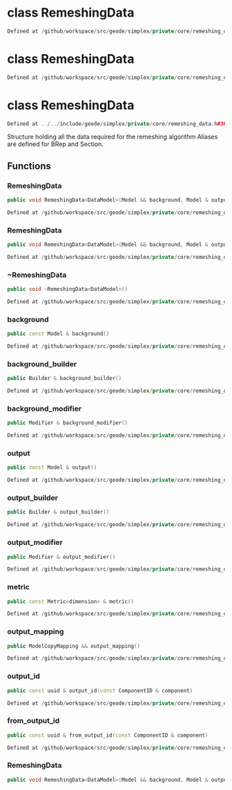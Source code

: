 # class RemeshingData

```cpp
Defined at /github/workspace/src/geode/simplex/private/core/remeshing_data.cpp#289
```

# class RemeshingData

```cpp
Defined at /github/workspace/src/geode/simplex/private/core/remeshing_data.cpp#290
```

# class RemeshingData

```cpp
Defined at ../../include/geode/simplex/private/core/remeshing_data.h#30
```

 Structure holding all the data required for the remeshing algorithm Aliases are defined for BRep and Section.



## Functions

### RemeshingData

```cpp
public void RemeshingData<DataModel>(Model && background, Model & output, const Metric<dimension> & metric)
```

```cpp
Defined at /github/workspace/src/geode/simplex/private/core/remeshing_data.cpp#204
```

### RemeshingData

```cpp
public void RemeshingData<DataModel>(Model && background, Model & output, const Metric<dimension> & metric, const absl::flat_hash_map<ComponentType, std::vector<uuid> > & components_to_remesh)
```

```cpp
Defined at /github/workspace/src/geode/simplex/private/core/remeshing_data.cpp#211
```

### ~RemeshingData

```cpp
public void ~RemeshingData<DataModel>()
```

```cpp
Defined at /github/workspace/src/geode/simplex/private/core/remeshing_data.cpp#221
```

### background

```cpp
public const Model & background()
```

```cpp
Defined at /github/workspace/src/geode/simplex/private/core/remeshing_data.cpp#226
```

### background_builder

```cpp
public Builder & background_builder()
```

```cpp
Defined at /github/workspace/src/geode/simplex/private/core/remeshing_data.cpp#232
```

### background_modifier

```cpp
public Modifier & background_modifier()
```

```cpp
Defined at /github/workspace/src/geode/simplex/private/core/remeshing_data.cpp#238
```

### output

```cpp
public const Model & output()
```

```cpp
Defined at /github/workspace/src/geode/simplex/private/core/remeshing_data.cpp#244
```

### output_builder

```cpp
public Builder & output_builder()
```

```cpp
Defined at /github/workspace/src/geode/simplex/private/core/remeshing_data.cpp#250
```

### output_modifier

```cpp
public Modifier & output_modifier()
```

```cpp
Defined at /github/workspace/src/geode/simplex/private/core/remeshing_data.cpp#256
```

### metric

```cpp
public const Metric<dimension> & metric()
```

```cpp
Defined at /github/workspace/src/geode/simplex/private/core/remeshing_data.cpp#262
```

### output_mapping

```cpp
public ModelCopyMapping && output_mapping()
```

```cpp
Defined at /github/workspace/src/geode/simplex/private/core/remeshing_data.cpp#269
```

### output_id

```cpp
public const uuid & output_id(const ComponentID & component)
```

```cpp
Defined at /github/workspace/src/geode/simplex/private/core/remeshing_data.cpp#275
```

### from_output_id

```cpp
public const uuid & from_output_id(const ComponentID & component)
```

```cpp
Defined at /github/workspace/src/geode/simplex/private/core/remeshing_data.cpp#282
```

### RemeshingData

```cpp
public void RemeshingData<DataModel>(Model && background, Model & output, const Metric<dimension> & metric, const int & components_to_remesh)
```




